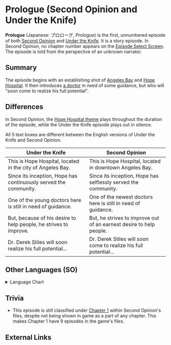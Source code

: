 # Prologue (Second Opinion and Under the Knife)

**Prologue** (Japanese: プロローグ, *Prologue*) is the first, unnumbered episode of both [Second Opinion](../SO.md) and [Under the Knife](../../utk/UTK.md). It is a story episode. In Second Opinion, no chapter number appears on the [Episode Select Screen](../game/Episode_Select.md). The episode is told from the perspective of an unknown narrator.

<!-- Title: Prologue | Jpn Title: プロローグ | Fr Title: Prologue | Sp Title: Prólogo | De Title: Prolog | It Title: Prologo | Prev. Episode: None | Next. Episode: [Standard Procedure](1_1.md) | other empty categories: Chapter, Patient details, Episode Number, Operation -->
## Summary

The episode begins with an establishing shot of [Angeles Bay](../locations/Angeles_Bay.md) and [Hope Hospital](../locations/Hope_Hospital.md). It then introduces [a doctor](../characters/Derek_Stiles.md) in need of some guidance, but who will "soon come to realize his full potential".

## Differences

In Second Opinion, the [Hope Hospital theme](../soundtrack/3-Hope_Hospital.md) plays throughout the duration of the episode, while the Under the Knife episode plays out in silence.

All 5 text boxes are different between the English versions of Under the Knife and Second Opinion.

| Under the Knife | Second Opinion |
| --- | --- |
| This is Hope Hospital, located in the city of Angeles Bay. | This is Hope Hospital, located in downtown Angeles Bay. |
| Since its inception, Hope has continuously served the community. | Since its inception, Hope has selflessly served the community. |
| One of the young doctors here is still in need of guidance. | One of the newest doctors here is still in need of guidance. |
| But, because of his desire to help people, he strives to improve. | But, he strives to improve out of an earnest desire to help people. |
| Dr. Derek Stiles will soon realize his full potential... | Dr. Derek Stiles will soon come to realize his full potential... |

## Other Languages (SO)

<details markdown="1">

<summary>Language Chart</summary>


| Japanese | French | Spanish | German | Italian |
| --- | --- | --- | --- | --- |
| プロローグ | Prologue | Prólogo | Prolog | Prologo |
|首都圏近郊、 Ｔ県千羽市に居を構える北崎病院。 | Voici l'Hôpital Hope, situé au cœur d'Angeles Bay. | Este es el Hospital Esperanza, situado en la ciudad de Bahía Ángeles. | Willkommen im Hope-Klinikum, gelegen im Zentrum von Angeles Bay. | Questo è l'Hope Hospital, situato nelle vicinanze della città di Angeles Bay. |
| 地域に溶けこんだ診療で 人々から頼りにされている病院である。 | Depuis le jour de sa création, Hope a servi la communauté sans relâche. | Desde su fundación, el Esperanza ha sido un hospital de referencia de la ciudad. | Seit seiner Gründung stellt sich dieses Institut vorbehaltlos in den Dienst der Allgemeinheit. | Fin dalla sua fondazione, l'ospedale ha svolto un ruolo fondamentale per la comunità. |
| ここに、まだ先輩医師の指導を受ける １人の若い医者がいた。 | Parmi ses nouveaux médecins, il y en a un qui a désespérément besoin d'expérience. | En él trabaja un joven doctor que aún tiene mucho que aprender. | Einer unserer jungen Ärzte benötigt allerdings noch ein wenig Orientierungshilfe. |  Qui un giovane dottore sta cominciando a costruire le basi per il suo futuro di medico. |
| 彼は医療技術を磨きながら、 人々を助ける多忙な毎日を送っている。 | Il veut à tout prix acquérir de la pratique pour être en mesure d'aider les gens. | Pero su deseo de ayudar a los demás le motiva para mejorar día a día. | Doch er arbeitet ernsthaft und fleißig, mit dem ehrlichen Wunsch, Menschen zu helfen. |  Spinto dal desiderio di aiutare il prossimo, lavora sodo per migliorare se stesso. |
| だが、その真の才能は 未だ眠ったままであった……。 | Le docteur Derek Stiles va atteindre cet objectif plus vite qu'il ne le croit... | Es el Dr. Derek Stiles, que está a punto de descubrir su auténtico potencial... | Schon bald wird Dr. Derek Stiles sein wahres Potenzial erkennen... | Il dott. Derek Stiles si renderà presto conto delle sue grandi doti mediche. |

</details>

## Trivia

* This episode is still classified under [Chapter 1](Chapter_1.md) within Second Opinion's files, despite not being shown in game as a part of any chapter. This makes Chapter 1 have 9 episodes in the game's files.

## External Links

